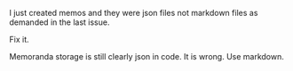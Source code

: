 I just created memos and they were json files not markdown files as demanded in the last issue.

Fix it.

Memoranda storage is still clearly json in code. It is wrong. Use markdown.